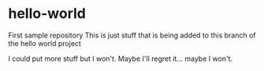 # hello-world
First sample repository
This is just stuff that is being added to this branch of the hello world project

I could put more stuff but I won't.
Maybe I'll regret it...
maybe I won't. 

